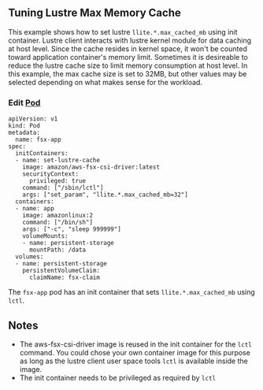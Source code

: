 ## Tuning Lustre Max Memory Cache
This example shows how to set lustre `llite.*.max_cached_mb` using init container. Lustre client interacts with lustre kernel module for data caching at host level. Since the cache resides in kernel space, it won't be counted toward application container's memory limit. Sometimes it is desireable to reduce the lustre cache size to limit memory consumption at host level. In this example, the max cache size is set to 32MB, but other values may be selected depending on what makes sense for the workload.

### Edit [Pod](./specs/pod.yaml)
```
apiVersion: v1
kind: Pod
metadata:
  name: fsx-app
spec:
  initContainers:
  - name: set-lustre-cache
    image: amazon/aws-fsx-csi-driver:latest
    securityContext:
      privileged: true
    command: ["/sbin/lctl"]
    args: ["set_param", "llite.*.max_cached_mb=32"]
  containers:
  - name: app
    image: amazonlinux:2
    command: ["/bin/sh"]
    args: ["-c", "sleep 999999"]
    volumeMounts:
    - name: persistent-storage
      mountPath: /data
  volumes:
  - name: persistent-storage
    persistentVolumeClaim:
      claimName: fsx-claim
```
The `fsx-app` pod has an init container that sets `llite.*.max_cached_mb` using `lctl`.

## Notes
* The aws-fsx-csi-driver image is reused in the init container for the `lctl` command. You could chose your own container image for this purpose as long as the lustre client user space tools `lctl` is available inside the image.
* The init container needs to be privileged as required by `lctl`
